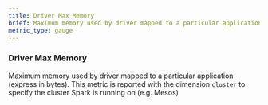 ```yaml
---
title: Driver Max Memory
brief: Maximum memory used by driver mapped to a particular application
metric_type: gauge
---
```

### Driver Max Memory
Maximum memory used by driver mapped to a particular application (express in bytes). This metric is reported with the dimension `cluster` to specify the cluster Spark is running on (e.g. Mesos)
